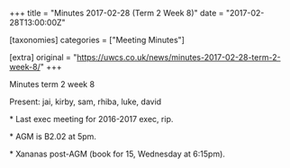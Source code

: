 +++
title = "Minutes 2017-02-28 (Term 2 Week 8)"
date = "2017-02-28T13:00:00Z"

[taxonomies]
categories = ["Meeting Minutes"]

[extra]
original = "https://uwcs.co.uk/news/minutes-2017-02-28-term-2-week-8/"
+++

<p>Minutes term 2 week 8<br/></p>

<!-- more -->

Present: jai, kirby, sam, rhiba, luke, david

\* Last exec meeting for 2016-2017 exec, rip.

\* AGM is B2.02 at 5pm.

\* Xananas post-AGM (book for 15, Wednesday at 6:15pm).

